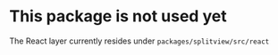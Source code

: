 # This package is not used yet

The React layer currently resides under `packages/splitview/src/react`